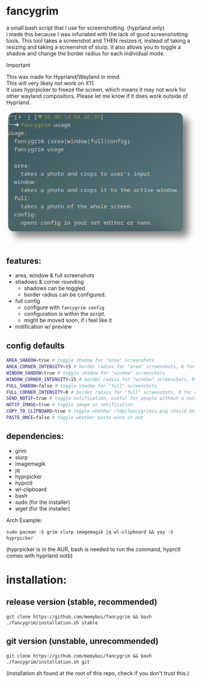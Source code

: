 # fancygrim
a small bash script that I use for screenshotting. (hyprland only)  
i made this because I was infuriated with the lack of good screenshotting tools. This tool takes a screenshot and THEN resizes it, instead of taking a resizing and taking a screenshot of slurp. It also allows you to toggle a shadow and change the border radius for each individual mode.

> [!IMPORTANT]
> This was made for Hyprland/Wayland in mind.  
> This will very likely not work on X11.  
> It uses hyprpicker to freeze the screen, which means it may not work for other wayland compositors.
> Please let me know if it does work outside of Hyprland.

<img src="example2.png">
  
## features:
- area, window & full screenshots
- shadows & corner rounding
    - shadows can be toggled
    - border radius can be configured.
- full config
    - configure with `fancygrim config`
    - configuration is within the script.
    - might be moved soon, if i feel like it
- notification w/ preview

## config defaults
```bash
AREA_SHADOW=true # toggle shadow for "area" screenshots
AREA_CORNER_INTENSITY=15 # border radius for "area" screenshots, 0 for disable
WINDOW_SHADOW=true # toggle shadow for "window" screenshots
WINDOW_CORNER_INTENSITY=15 # border radius for "window" screenshots, 0 for disable
FULL_SHADOW=false # toggle shadow for "full" screenshots
FULL_CORNER_INTENSITY=0 # border radius for "full" screenshots, 0 for disable
SEND_NOTIF=true # toggle notification, useful for people without a notification daemon.
NOTIF_IMAGE=true # toggle image in notification
COPY_TO_CLIPBOARD=true # toggle whether /tmp/fancygrimss.png should be saved to the clipboard.
PASTE_ONCE=false # toggle whether paste once or not
```

## dependencies:
- grim
- slurp
- imagemagik
- jq
- hyprpicker
- hyprctl
- wl-clipboard
- bash
- sudo (for the installer)
- wget (for the installer)
  
Arch Example: 
```
sudo pacman -S grim slurp imagemagik jq wl-clipboard && yay -S hyprpicker
```
(hyprpicker is in the AUR, bash is needed to run the command, hyprctl comes with hyprland ootb)

# installation:
## release version (stable, recommended)
```
git clone https://github.com/memyboi/fancygrim && bash ./fancygrim/installation.sh stable
```
  
## git version (unstable, unrecommended)
```
git clone https://github.com/memyboi/fancygrim && bash ./fancygrim/installation.sh git
```
(installation.sh found at the root of this repo, check if you don't trust this.)
